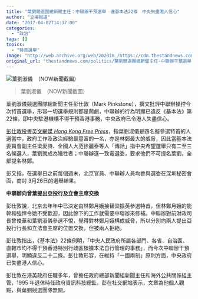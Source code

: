 ```yaml
---
title: "葉劉競選團總新聞主任：中聯辦干預選舉　違基本法22條　中央失盡港人信心"
author: "立場報道"
date: "2017-04-02T14:37:00"
categories:
  - "政治"
tags: []
topics:
  - "特首選舉"
image: "http://web.archive.org/web/2020im_/https://cdn.thestandnews.com/media/photos/cache/regina_k2VOY_1200x0.png"
original_url: "thestandnews.com/politics/葉劉競選團總新聞主任-中聯辦干預選舉-違基本法22條-中央失盡港人信心"
---
```

![葉劉淑儀　（NOW新聞截圖）](http://web.archive.org/web/2020im_/https://cdn.thestandnews.com/media/photos/cache/regina_k2VOY_1200x0.png)

> 葉劉淑儀　（NOW新聞截圖）

葉劉淑儀競選團隊總新聞主任彭仕敦（Mark Pinkstone），撰文批評中聯辦操控今次特首選舉，形容一切選舉規則都是鬧劇，中聯辦的行為明顯已違反《基本法》第22條，即中央駐港機構不得干預香港事務，中央政府已令港人失盡信心。

[彭仕敦投書英文網媒 _Hong Kong Free Press_](http://web.archive.org/web/20210628163558/https://www.hongkongfp.com/2017/04/02/role-beijings-invisible-hand-chief-executive-elections/)，指葉劉淑儀是四名擬參選特首的人選當中，政府工作及政治經驗最豐富的一名，亦是林鄭最大的威脅，因此當基本法委員會副主任梁愛詩、全國人大范徐麗泰等人「傳話」指中央希望選舉只有二至三名候選人，葉劉就成為犧牲者；中聯辦逐一致電選委，要求他們不可提名葉劉，全部提名林鄭。

彭又指，在選舉日之前每個週末，北京官員、中聯辦人員均會與選委在深圳秘密會面，商討 3月26日的選舉結果。

**中聯辦向曾葉提出亞投行及立會主席交換**

彭仕敦說，北京去年年中已決定由林鄭月娥接替梁振英參選特首，但林鄭月娥的能幹和強悍令她不受歡迎，因此餘下的工作就需要中聯辦來修補。中聯辦對前財政司長曾俊華和葉劉淑儀參選不悅，覺得對林鄭月娥構成威脅，所以分別向兩人提出亞投行行長和立法會主席的位置交換，但被兩人拒絕。

彭仕敦指出，《基本法》22條例明，「中央人民政府所屬各部門、各省、自治區、直轄市均不得干預香港特別行政區根據本法自行管理的事務」，而今次中聯辦干預選舉，明顯違反二十二條。彭仕敦形容，在維持「一國兩制」原則方面，中央政府已失盡港人信心。

彭仕敦在港英政府任職多年，曾擔任政府總部新聞組新聞主任和海外公共關係組主管，1995 年退休時任政府資訊科技總監。彭在社交網站表示，文章為他個人觀點，與葉劉競選團隊無關。